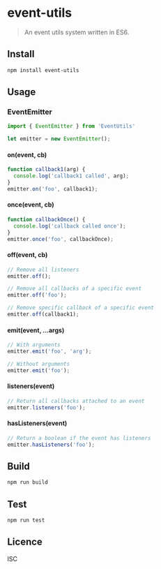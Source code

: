 event-utils
=========================

> An event utils system written in ES6.

## Install
```bash
npm install event-utils
```

## Usage

### EventEmitter

```javascript
import { EventEmitter } from 'EventUtils'

let emitter = new EventEmitter();
```

#### on(event, cb)
```javascript
function callback1(arg) {
  console.log('callback1 called', arg);
}
emitter.on('foo', callback1);
```

#### once(event, cb)
```javascript
function callbackOnce() {
  console.log('callback called once');
}
emitter.once('foo', callbackOnce);
```

#### off(event, cb)
```javascript
// Remove all listeners
emitter.off();

// Remove all callbacks of a specific event
emitter.off('foo');

// Remove specific callback of a specific event
emitter.off(callback1);
```

#### emit(event, ...args)
```javascript
// With arguments
emitter.emit('foo', 'arg');

// Without arguments
emitter.emit('foo');
```

#### listeners(event)
```javascript
// Return all callbacks attached to an event
emitter.listeners('foo');
```

#### hasListeners(event)
```javascript
// Return a boolean if the event has listeners
emitter.hasListeners('foo');
```

## Build
```bash
npm run build
```

## Test
```bash
npm run test
```

## Licence

ISC
